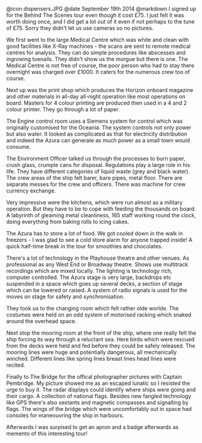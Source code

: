@icon		dispensers.JPG
@date		September 19th 2014
@markdown
I signed up for the Behind The Scenes tour even though it cost &pound;75. I just felt
it was worth doing once, and I did get a lot out of it even if not perhaps to the tune
of &pound;75. Sorry they didn't let us use cameras so no pictures.

We first went to the large Medical Centre which was white and clean with good
facilities like X-Ray machines - the scans are sent to remote medical centres for
analysis. They can do simple procedures like abscesses and ingrowing toenails. They
didn't show us the morgue but there is one. The Medical Centre is not free of course,
the poor person who had to stay there overnight was charged over &pound;1000.
It caters for the numerous crew too of course.

Next up was the print shop which produces the Horizon onboard magazine and other
materials in all-day all-night operation like most operations on board. Masters for 4 colour
printing are produced then used in a 4 and 2 colour printer. They go through a lot of paper.

The Engine control room uses a Siemens system for control which was originally
customised for the Oceania. The system controls not only power but also water. It looked
as complicated as that for electricity distribution and indeed the Azura can generate
as much power as a small town would consume.

The Environment Officer talked us through the processes to burn paper, crush glass, crumple cans
for disposal. Regulations play a large role in his life. They have different categories of
liquid waste (grey and black water). The crew areas of the ship felt barer, bare pipes, metal floor.
There are separate messes for the crew and officers. There was machine for crew currency exchange.

Very impressive were the kitchens, which were run almost as a military operation. But they have
to be to cope with feeding the thousands on board. A labyrinth of gleaming metal cleanliness,
165 staff working round the clock, doing everything from baking rolls to icing cakes.

The Azura has to store a lot of food. We got cooled down in the walk in freezers - I was glad
to see a cold store alarm for anyone trapped inside!  A quick half-time break in the
tour for smoothies and chocolates.

There's a lot of technology in the Playhouse theatre and other venues. As professional
as any West End or Broadway theatre. Shows use multitrack recordings which are mixed locally.
The lighting is technology rich, computer controlled. The Azura stage is very large,
backdrops etc suspended in a space which goes up several decks, a section of stage
which can be lowered or raised. A system of radio signals is used for the moves on
stage for safety and synchronisation.

They took us to the changing room which felt rather olde worlde. The costumes were held
on an odd system of motorised racking which snaked around the overhead space.

Next stop the mooring room at the front of the ship, where one really felt the
ship forcing its way through a reluctant sea. Here birds which were rescued from the
decks were held and fed before they could be safely released. The mooring lines
were huge and potentially dangerous, all mechanically winched. Different lines
like spring lines breast lines head lines were recited.

Finally to The Bridge for the offical photographer pictures with Captain Pembridge.
My picture showed me as an escaped lunatic so I resisted the urge to buy it.
The radar displays could identify where ships were going and their cargo. A
collection of national flags. Besides new fangled technology like GPS there's also
sextants and magnetic compasses and signalling by flags. The wings of the
bridge which were uncomfortably out in space had consoles for maneouvring the
ship in harbours.

Afterwards I was surpised to get an apron and a badge afterwards as memento of this
interesting tour!
